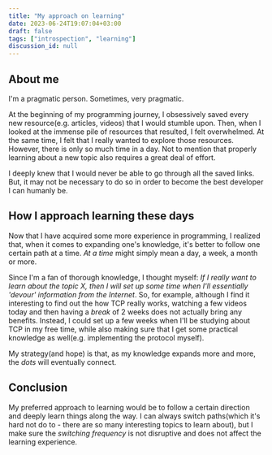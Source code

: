 ```yaml
---
title: "My approach on learning"
date: 2023-06-24T19:07:04+03:00
draft: false
tags: ["introspection", "learning"]
discussion_id: null
---
```


## About me

I'm a pragmatic person. Sometimes, very pragmatic.

At the beginning of my programming journey, I obsessively saved every new resource(e.g. articles, videos) that I would stumble upon. Then, when I looked at the immense pile of resources that resulted, I felt overwhelmed. At the same time, I felt that I really wanted to explore those resources. However, there is only so much time in a day. Not to mention that properly learning about a new topic also requires a great deal of effort.

I deeply knew that I would never be able to go through all the saved links. But, it may not be necessary to do so in order to become the best developer I can humanly be. 

## How I approach learning these days

Now that I have acquired some more experience in programming, I realized that, when it comes to expanding one's knowledge, it's better to follow one certain path at a time. _At a time_ might simply mean a day, a week, a month or more.

Since I'm a fan of thorough knowledge, I thought myself: _If I really want to learn about the topic X, then I will set up some time when I'll essentially 'devour' information from the Internet_. So, for example, although I find it interesting to find out the how TCP really works, watching a few videos today and then having a _break_ of 2 weeks does not actually bring any benefits. Instead, I could set up a few weeks when I'll be studying about TCP in my free time, while also making sure that I get some practical knowledge as well(e.g. implementing the protocol myself).

My strategy(and hope) is that, as my knowledge expands more and more, the *dots* will eventually connect.

## Conclusion

My preferred approach to learning would be to follow a certain direction and deeply learn things along the way. I can always switch paths(which it's hard not do to - there are so many interesting topics to learn about), but I make sure the _switching frequency_ is not disruptive and does not affect the learning experience.

